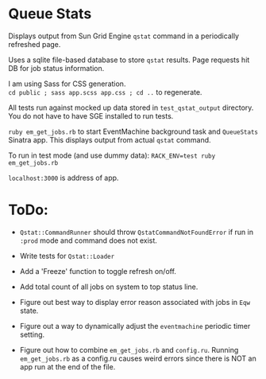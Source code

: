 Queue Stats
===========

Displays output from Sun Grid Engine `qstat` command in a periodically 
refreshed page.

Uses a sqlite file-based database to store `qstat` results.  Page requests 
hit DB for job status information.

I am using Sass for CSS generation.  
`cd public ; sass app.scss app.css ; cd ..` to regenerate.

All tests run against mocked up data stored in `test_qstat_output` directory.  
You do not have to have SGE installed to run tests.

`ruby em_get_jobs.rb` to start EventMachine background task and `QueueStats` 
Sinatra app. This displays output from actual `qstat` command.

To run in test mode (and use dummy data): `RACK_ENV=test ruby em_get_jobs.rb`

`localhost:3000` is address of app.

ToDo:
=====

-	`Qstat::CommandRunner` should throw `QstatCommandNotFoundError` if run in `:prod` 
  mode and command does not exist.

- Write tests for `Qstat::Loader`

- Add a 'Freeze' function to toggle refresh on/off.

-	Add total count of all jobs on system to top status line.

- Figure out best way to display error reason associated with jobs in `Eqw` state.

- Figure out a way to dynamically adjust the `eventmachine` periodic timer setting.

- Figure out how to combine `em_get_jobs.rb` and `config.ru`.  Running `em_get_jobs.rb` 
  as a config.ru causes weird errors since there is NOT an app run at the end of the file.
